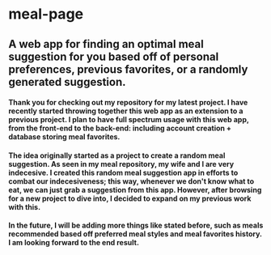 # meal-page
## A web app for finding an optimal meal suggestion for you based off of personal preferences, previous favorites, or a randomly generated suggestion.

#### Thank you for checking out my repository for my latest project. I have recently started throwing together this web app as an extension to a previous project. I plan to have full spectrum usage with this web app, from the front-end to the back-end: including account creation + database storing meal favorites. 

#### The idea originally started as a project to create a random meal suggestion. As seen in my meal repository, my wife and I are very indecesive. I created this random meal suggestion app in efforts to combat our indecesiveness; this way, whenever we don't know what to eat, we can just grab a suggestion from this app. However, after browsing for a new project to dive into, I decided to expand on my previous work with this. 

#### In the future, I will be adding more things like stated before, such as meals recommended based off preferred meal styles and meal favorites history. I am looking forward to the end result.
